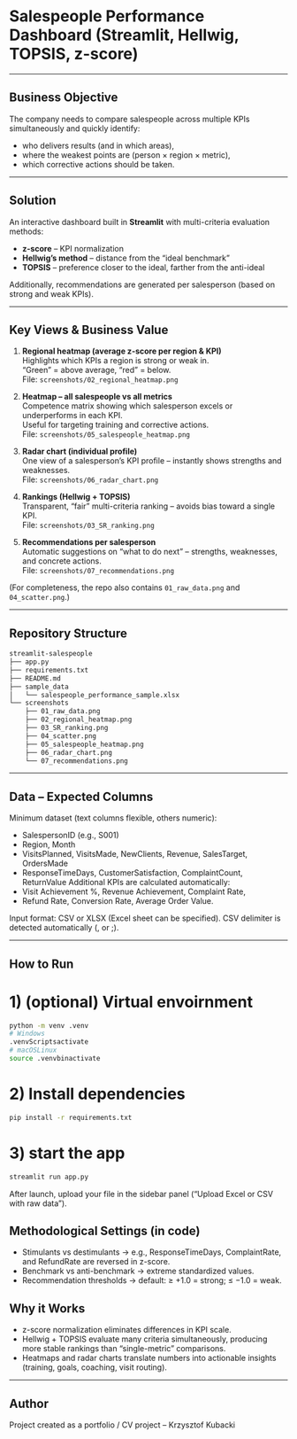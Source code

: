 # Salespeople Performance Dashboard (Streamlit, Hellwig, TOPSIS, z-score)

---

## Business Objective

The company needs to compare salespeople across multiple KPIs simultaneously and quickly identify:  
- who delivers results (and in which areas),  
- where the weakest points are (person × region × metric),  
- which corrective actions should be taken.  

---

## Solution

An interactive dashboard built in **Streamlit** with multi-criteria evaluation methods:  
- **z-score** – KPI normalization  
- **Hellwig’s method** – distance from the “ideal benchmark”  
- **TOPSIS** – preference closer to the ideal, farther from the anti-ideal  

Additionally, recommendations are generated per salesperson (based on strong and weak KPIs).  

---

## Key Views & Business Value

1. **Regional heatmap (average z-score per region & KPI)**  
   Highlights which KPIs a region is strong or weak in.  
   “Green” = above average, “red” = below.  
   File: `screenshots/02_regional_heatmap.png`  

2. **Heatmap – all salespeople vs all metrics**  
   Competence matrix showing which salesperson excels or underperforms in each KPI.  
   Useful for targeting training and corrective actions.  
   File: `screenshots/05_salespeople_heatmap.png`  

3. **Radar chart (individual profile)**  
   One view of a salesperson’s KPI profile – instantly shows strengths and weaknesses.  
   File: `screenshots/06_radar_chart.png`  

4. **Rankings (Hellwig + TOPSIS)**  
   Transparent, “fair” multi-criteria ranking – avoids bias toward a single KPI.  
   File: `screenshots/03_SR_ranking.png`  

5. **Recommendations per salesperson**  
   Automatic suggestions on “what to do next” – strengths, weaknesses, and concrete actions.  
   File: `screenshots/07_recommendations.png`  

(For completeness, the repo also contains `01_raw_data.png` and `04_scatter.png`.)  

---

## Repository Structure
```bash
streamlit-salespeople
├── app.py
├── requirements.txt
├── README.md
├── sample_data
│   └── salespeople_performance_sample.xlsx
└── screenshots
    ├── 01_raw_data.png
    ├── 02_regional_heatmap.png
    ├── 03_SR_ranking.png
    ├── 04_scatter.png
    ├── 05_salespeople_heatmap.png
    ├── 06_radar_chart.png
    └── 07_recommendations.png

```

---

## Data – Expected Columns
Minimum dataset (text columns flexible, others numeric):
- SalespersonID (e.g., S001)
- Region, Month
- VisitsPlanned, VisitsMade, NewClients, Revenue, SalesTarget, OrdersMade
- ResponseTimeDays, CustomerSatisfaction, ComplaintCount, ReturnValue
Additional KPIs are calculated automatically:
- Visit Achievement %, Revenue Achievement, Complaint Rate,
- Refund Rate, Conversion Rate, Average Order Value.

Input format: CSV or XLSX (Excel sheet can be specified).
CSV delimiter is detected automatically (, or ;).

---

## How to Run

# 1) (optional) Virtual envoirnment
```bash
python -m venv .venv
# Windows
.venvScriptsactivate
# macOSLinux
source .venvbinactivate
```
# 2) Install dependencies
```bash
pip install -r requirements.txt
```
# 3) start the app
```bash
streamlit run app.py
```

After launch, upload your file in the sidebar panel (“Upload Excel or CSV with raw data”).

## Methodological Settings (in code)
- Stimulants vs destimulants &rarr; e.g., ResponseTimeDays, ComplaintRate, and RefundRate are reversed in z-score.
- Benchmark vs anti-benchmark &rarr; extreme standardized values.
- Recommendation thresholds &rarr; default: ≥ +1.0 = strong; ≤ −1.0 = weak.

## Why it Works

- z-score normalization eliminates differences in KPI scale.
- Hellwig + TOPSIS evaluate many criteria simultaneously, producing more stable rankings than “single-metric” comparisons.
- Heatmaps and radar charts translate numbers into actionable insights (training, goals, coaching, visit routing).

---

## Author

Project created as a portfolio / CV project – Krzysztof Kubacki
